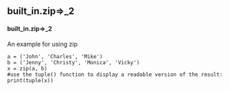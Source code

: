 ## built_in.zip=>_2
#### built_in.zip=>_2
An example for using zip
```
a = ('John', 'Charles', 'Mike')
b = ('Jenny', 'Christy', 'Monica', 'Vicky')
x = zip(a, b)
#use the tuple() function to display a readable version of the result:
print(tuple(x))
```